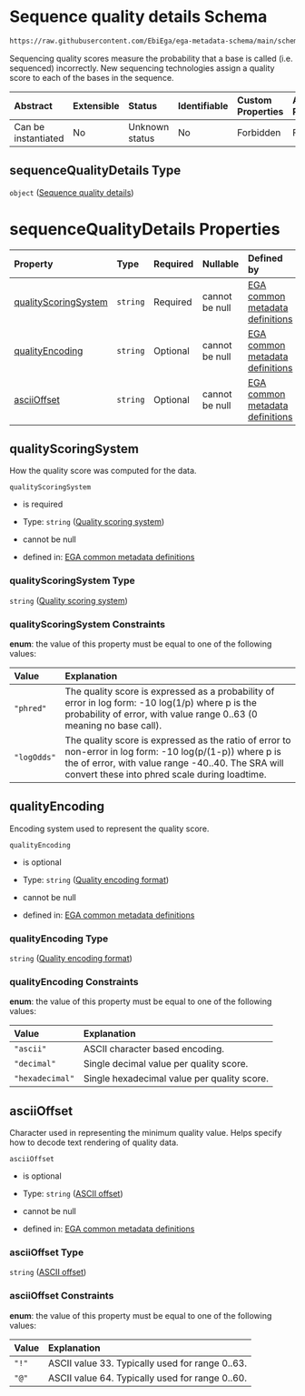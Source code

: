# Sequence quality details Schema

```txt
https://raw.githubusercontent.com/EbiEga/ega-metadata-schema/main/schemas/EGA.common-definitions.json#/definitions/fileObject/properties/sequenceQualityDetails
```

Sequencing quality scores measure the probability that a base is called (i.e. sequenced) incorrectly. New sequencing technologies assign a quality score to each of the bases in the sequence.

| Abstract            | Extensible | Status         | Identifiable | Custom Properties | Additional Properties | Access Restrictions | Defined In                                                                                           |
| :------------------ | :--------- | :------------- | :----------- | :---------------- | :-------------------- | :------------------ | :--------------------------------------------------------------------------------------------------- |
| Can be instantiated | No         | Unknown status | No           | Forbidden         | Forbidden             | none                | [EGA.common-definitions.json\*](../../../schemas/EGA.common-definitions.json "open original schema") |

## sequenceQualityDetails Type

`object` ([Sequence quality details](ega-4-definitions-ega-file-object-properties-sequence-quality-details.md))

# sequenceQualityDetails Properties

| Property                                      | Type     | Required | Nullable       | Defined by                                                                                                                                                                                                                                                                                                                                      |
| :-------------------------------------------- | :------- | :------- | :------------- | :---------------------------------------------------------------------------------------------------------------------------------------------------------------------------------------------------------------------------------------------------------------------------------------------------------------------------------------------- |
| [qualityScoringSystem](#qualityscoringsystem) | `string` | Required | cannot be null | [EGA common metadata definitions](ega-4-definitions-ega-file-object-properties-sequence-quality-details-properties-quality-scoring-system.md "https://raw.githubusercontent.com/EbiEga/ega-metadata-schema/main/schemas/EGA.common-definitions.json#/definitions/fileObject/properties/sequenceQualityDetails/properties/qualityScoringSystem") |
| [qualityEncoding](#qualityencoding)           | `string` | Optional | cannot be null | [EGA common metadata definitions](ega-4-definitions-ega-file-object-properties-sequence-quality-details-properties-quality-encoding-format.md "https://raw.githubusercontent.com/EbiEga/ega-metadata-schema/main/schemas/EGA.common-definitions.json#/definitions/fileObject/properties/sequenceQualityDetails/properties/qualityEncoding")     |
| [asciiOffset](#asciioffset)                   | `string` | Optional | cannot be null | [EGA common metadata definitions](ega-4-definitions-ega-file-object-properties-sequence-quality-details-properties-ascii-offset.md "https://raw.githubusercontent.com/EbiEga/ega-metadata-schema/main/schemas/EGA.common-definitions.json#/definitions/fileObject/properties/sequenceQualityDetails/properties/asciiOffset")                    |

## qualityScoringSystem

How the quality score was computed for the data.

`qualityScoringSystem`

*   is required

*   Type: `string` ([Quality scoring system](ega-4-definitions-ega-file-object-properties-sequence-quality-details-properties-quality-scoring-system.md))

*   cannot be null

*   defined in: [EGA common metadata definitions](ega-4-definitions-ega-file-object-properties-sequence-quality-details-properties-quality-scoring-system.md "https://raw.githubusercontent.com/EbiEga/ega-metadata-schema/main/schemas/EGA.common-definitions.json#/definitions/fileObject/properties/sequenceQualityDetails/properties/qualityScoringSystem")

### qualityScoringSystem Type

`string` ([Quality scoring system](ega-4-definitions-ega-file-object-properties-sequence-quality-details-properties-quality-scoring-system.md))

### qualityScoringSystem Constraints

**enum**: the value of this property must be equal to one of the following values:

| Value       | Explanation                                                                                                                                                                                                     |
| :---------- | :-------------------------------------------------------------------------------------------------------------------------------------------------------------------------------------------------------------- |
| `"phred"`   | The quality score is expressed as a probability of error in log form: -10 log(1/p) where p is the probability of error, with value range 0..63 (0 meaning no base call).                                        |
| `"logOdds"` | The quality score is expressed as the ratio of error to non-error in log form: -10 log(p/(1-p)) where p is the of error, with value range -40..40. The SRA will convert these into phred scale during loadtime. |

## qualityEncoding

Encoding system used to represent the quality score.

`qualityEncoding`

*   is optional

*   Type: `string` ([Quality encoding format](ega-4-definitions-ega-file-object-properties-sequence-quality-details-properties-quality-encoding-format.md))

*   cannot be null

*   defined in: [EGA common metadata definitions](ega-4-definitions-ega-file-object-properties-sequence-quality-details-properties-quality-encoding-format.md "https://raw.githubusercontent.com/EbiEga/ega-metadata-schema/main/schemas/EGA.common-definitions.json#/definitions/fileObject/properties/sequenceQualityDetails/properties/qualityEncoding")

### qualityEncoding Type

`string` ([Quality encoding format](ega-4-definitions-ega-file-object-properties-sequence-quality-details-properties-quality-encoding-format.md))

### qualityEncoding Constraints

**enum**: the value of this property must be equal to one of the following values:

| Value           | Explanation                                 |
| :-------------- | :------------------------------------------ |
| `"ascii"`       | ASCII character based encoding.             |
| `"decimal"`     | Single decimal value per quality score.     |
| `"hexadecimal"` | Single hexadecimal value per quality score. |

## asciiOffset

Character used in representing the minimum quality value.  Helps specify how to decode text rendering of quality data.

`asciiOffset`

*   is optional

*   Type: `string` ([ASCII offset](ega-4-definitions-ega-file-object-properties-sequence-quality-details-properties-ascii-offset.md))

*   cannot be null

*   defined in: [EGA common metadata definitions](ega-4-definitions-ega-file-object-properties-sequence-quality-details-properties-ascii-offset.md "https://raw.githubusercontent.com/EbiEga/ega-metadata-schema/main/schemas/EGA.common-definitions.json#/definitions/fileObject/properties/sequenceQualityDetails/properties/asciiOffset")

### asciiOffset Type

`string` ([ASCII offset](ega-4-definitions-ega-file-object-properties-sequence-quality-details-properties-ascii-offset.md))

### asciiOffset Constraints

**enum**: the value of this property must be equal to one of the following values:

| Value | Explanation                                      |
| :---- | :----------------------------------------------- |
| `"!"` | ASCII value 33.  Typically used for range 0..63. |
| `"@"` | ASCII value 64.  Typically used for range 0..60. |
